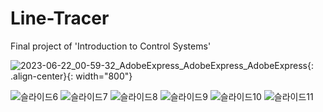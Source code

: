 # Line-Tracer

Final project of 'Introduction to Control Systems'

![2023-06-22_00-59-32_AdobeExpress_AdobeExpress_AdobeExpress](https://github.com/Woojin-Oh/Line-Tracer/assets/123630873/4d6fea33-7e14-44b0-ab4e-9068e88bb73e){: .align-center}{: width="800"}


![슬라이드6](https://github.com/Woojin-Oh/Line-Tracer/assets/123630873/976f9141-e536-4235-a70a-25d9055e6ebc)
![슬라이드7](https://github.com/Woojin-Oh/Line-Tracer/assets/123630873/bd782f4f-aace-46f3-906b-1763525167ee)
![슬라이드8](https://github.com/Woojin-Oh/Line-Tracer/assets/123630873/9b15e204-169c-4f0c-b56a-5dd0c01445b0)
![슬라이드9](https://github.com/Woojin-Oh/Line-Tracer/assets/123630873/387ea1fb-131a-42ce-b1f0-b73af12c9a8c)
![슬라이드10](https://github.com/Woojin-Oh/Line-Tracer/assets/123630873/c81fc389-c687-4581-b1b3-fb41e051c21d)
![슬라이드11](https://github.com/Woojin-Oh/Line-Tracer/assets/123630873/1863ea38-6029-40f6-a2c0-d58465d9b299)
